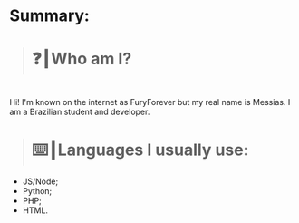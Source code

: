 # Summary: <h1>


> # ❓┃Who am I? <h1>
Hi! I'm known on the internet as FuryForever but my real name is Messias. I am a Brazilian student and developer.

> # ⌨️┃Languages ​​I usually use:
+ JS/Node;
+ Python;
+ PHP;
+ HTML.
